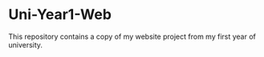 # Uni-Year1-Web
This repository contains a copy of my website project from my first year of university.
